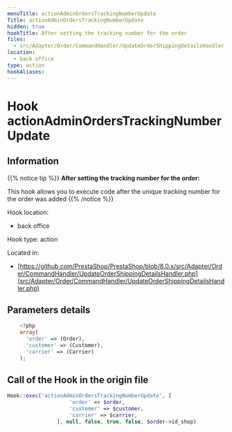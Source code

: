 ```yaml
---
menuTitle: actionAdminOrdersTrackingNumberUpdate
Title: actionAdminOrdersTrackingNumberUpdate
hidden: true
hookTitle: After setting the tracking number for the order
files:
  - src/Adapter/Order/CommandHandler/UpdateOrderShippingDetailsHandler.php
location:
  - back office
type: action
hookAliases:
---
```


# Hook actionAdminOrdersTrackingNumberUpdate

## Information

{{% notice tip %}}
**After setting the tracking number for the order:** 

This hook allows you to execute code after the unique tracking number for the order was added
{{% /notice %}}

Hook location:
  - back office

Hook type: action

Located in: 
  - [https://github.com/PrestaShop/PrestaShop/blob/8.0.x/src/Adapter/Order/CommandHandler/UpdateOrderShippingDetailsHandler.php](src/Adapter/Order/CommandHandler/UpdateOrderShippingDetailsHandler.php)

## Parameters details

```php
    <?php
    array(
      'order' => (Order),
      'customer' => (Customer),
      'carrier' => (Carrier)
    );
```

## Call of the Hook in the origin file

```php
Hook::exec('actionAdminOrdersTrackingNumberUpdate', [
                    'order' => $order,
                    'customer' => $customer,
                    'carrier' => $carrier,
                ], null, false, true, false, $order->id_shop)
```